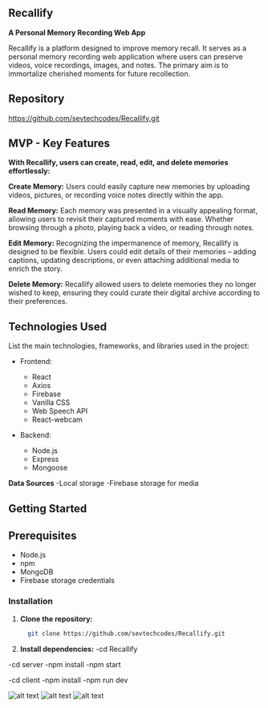 ## Recallify
**A Personal Memory Recording Web App**

Recallify is a platform designed to improve memory recall. It serves as a personal memory recording web application where users can preserve videos, voice recordings, images, and notes. The primary aim is to immortalize cherished moments for future recollection.

## Repository
https://github.com/sevtechcodes/Recallify.git

## MVP - Key Features
**With Recallify, users can create, read, edit, and delete memories effortlessly:**

**Create Memory:** Users could easily capture new memories by uploading videos, pictures, or recording voice notes directly within the app.

**Read Memory:** Each memory was presented in a visually appealing format, allowing users to revisit their captured moments with ease. Whether browsing through a photo, playing back a video, or reading through notes.

**Edit Memory:** Recognizing the impermanence of memory, Recallify is designed to be flexible. Users could edit details of their memories – adding captions, updating descriptions, or even attaching additional media to enrich the story.

**Delete Memory:** Recallify allowed users to delete memories they no longer wished to keep, ensuring they could curate their digital archive according to their preferences.


## Technologies Used
List the main technologies, frameworks, and libraries used in the project:
- Frontend:
	- React
	- Axios
	- Firebase
	- Vanilla CSS
	- Web Speech API
	- React-webcam

- Backend:
  - Node.js
  - Express
  - Mongoose 

**Data Sources**
	-Local storage
	-Firebase storage for media

## Getting Started

## Prerequisites
- Node.js
- npm 
- MongoDB
- Firebase storage credentials

### Installation

1. **Clone the repository:**

   ```bash 
	 git clone https://github.com/sevtechcodes/Recallify.git

1. **Install dependencies:**
-cd Recallify


-cd server
-npm install
-npm start

-cd client
-npm install
-npm run dev

![alt text](image.png)
![alt text](image-1.png)
![alt text](image-2.png)


